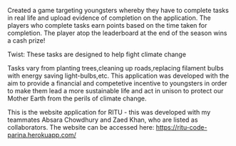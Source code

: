 Created a game targeting youngsters whereby they have to complete tasks in real life and upload evidence of completion on the application. The players who complete tasks earn points based on the time taken for completion. The player atop the leaderboard at the end of the season wins a cash prize!

Twist: These tasks are designed to help fight climate change

Tasks vary from planting trees,cleaning up roads,replacing filament bulbs with energy saving light-bulbs,etc. This application was developed with the aim to provide a financial and competetive incentive to youngsters in order to make them lead a more sustainable life and act in unison to protect our Mother Earth from the perils of climate change.

This is the website application for RITU - this was developed with my teammates Absara Chowdhury and Zaed Khan, who are listed as collaborators. The website can be accessed here: https://ritu-code-parina.herokuapp.com/
